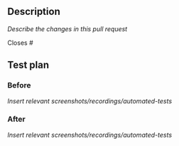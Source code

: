 ## Description

*Describe the changes in this pull request*

Closes #<issue>

## Test plan

### Before

*Insert relevant screenshots/recordings/automated-tests*


### After

*Insert relevant screenshots/recordings/automated-tests*